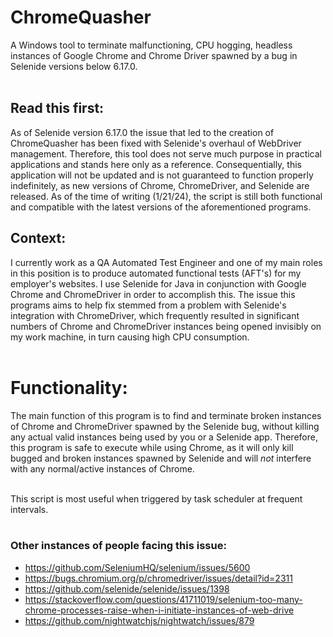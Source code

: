 # ChromeQuasher
A Windows tool to terminate malfunctioning, CPU hogging, headless instances of Google Chrome and Chrome Driver spawned by a bug in Selenide versions below 6.17.0.    <br><br>    

## Read this first:
As of Selenide version 6.17.0 the issue that led to the creation of ChromeQuasher has been fixed with Selenide's overhaul of WebDriver management. Therefore, this tool does not serve much purpose in practical applications and stands here only as a reference. Consequentially, this application will not be updated and is not guaranteed to function properly indefinitely, as new versions of Chrome, ChromeDriver, and Selenide are released. As of the time of writing (1/21/24), the script is still both functional and compatible with the latest versions of the aforementioned programs.

## Context:
I currently work as a QA Automated Test Engineer and one of my main roles in this position is to produce automated functional tests (AFT's) for my employer's websites. I use Selenide for Java in conjunction with Google Chrome and ChromeDriver in order to accomplish this. The issue this programs aims to help fix stemmed from a problem with Selenide's integration with ChromeDriver, which frequently resulted in significant numbers of Chrome and ChromeDriver instances being opened invisibly on my work machine, in turn causing high CPU consumption.    <br><br>    

# Functionality:
The main function of this program is to find and terminate broken instances of Chrome and ChromeDriver spawned by the Selenide bug, without killing any actual valid instances being used by you or a Selenide app. Therefore, this program is safe to execute while using Chrome, as it will only kill bugged and broken instances spawned by Selenide and will _not_ interfere with any normal/active instances of Chrome.    <br><br>    

This script is most useful when triggered by task scheduler at frequent intervals.    <br><br>    

### Other instances of people facing this issue:
* https://github.com/SeleniumHQ/selenium/issues/5600
* https://bugs.chromium.org/p/chromedriver/issues/detail?id=2311
* https://github.com/selenide/selenide/issues/1398
* https://stackoverflow.com/questions/41711019/selenium-too-many-chrome-processes-raise-when-i-initiate-instances-of-web-drive
* https://github.com/nightwatchjs/nightwatch/issues/879
